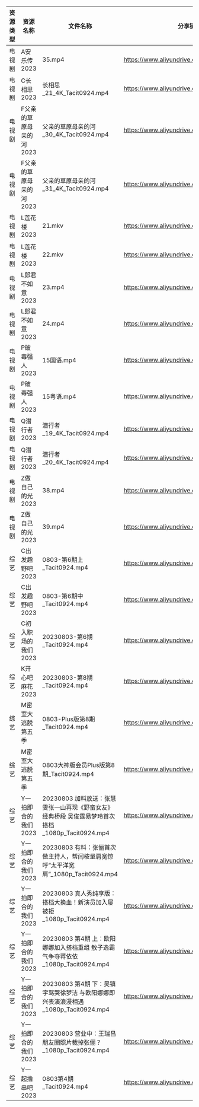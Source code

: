| 资源类型 | 资源名称           | 文件名称                                                            | 分享链接                                      | 更新时间       |
| ---- | -------------- | --------------------------------------------------------------- | ----------------------------------------- | ---------- |
| 电视剧  | A安乐传2023       | 35.mp4                                                          | https://www.aliyundrive.com/s/wP3fMjB1xH3 | 2023-08-04 |
| 电视剧  | C长相思2023       | 长相思_21_4K_Tacit0924.mp4                                         | https://www.aliyundrive.com/s/4u3FpioY6BR | 2023-08-04 |
| 电视剧  | F父亲的草原母亲的河2023 | 父亲的草原母亲的河_30_4K_Tacit0924.mp4                                   | https://www.aliyundrive.com/s/YqgsgnJkpDn | 2023-08-04 |
| 电视剧  | F父亲的草原母亲的河2023 | 父亲的草原母亲的河_31_4K_Tacit0924.mp4                                   | https://www.aliyundrive.com/s/YqgsgnJkpDn | 2023-08-04 |
| 电视剧  | L莲花楼2023       | 21.mkv                                                          | https://www.aliyundrive.com/s/Zwa3Wbizqpv | 2023-08-04 |
| 电视剧  | L莲花楼2023       | 22.mkv                                                          | https://www.aliyundrive.com/s/Zwa3Wbizqpv | 2023-08-04 |
| 电视剧  | L郎君不如意2023     | 23.mp4                                                          | https://www.aliyundrive.com/s/t5SwfgT4MyL | 2023-08-04 |
| 电视剧  | L郎君不如意2023     | 24.mp4                                                          | https://www.aliyundrive.com/s/t5SwfgT4MyL | 2023-08-04 |
| 电视剧  | P破毒强人2023      | 15国语.mp4                                                        | https://www.aliyundrive.com/s/N9L3L9L9hNr | 2023-08-04 |
| 电视剧  | P破毒强人2023      | 15粤语.mp4                                                        | https://www.aliyundrive.com/s/N9L3L9L9hNr | 2023-08-04 |
| 电视剧  | Q潜行者2023       | 潜行者_19_4K_Tacit0924.mp4                                         | https://www.aliyundrive.com/s/siGjovJUqpD | 2023-08-04 |
| 电视剧  | Q潜行者2023       | 潜行者_20_4K_Tacit0924.mp4                                         | https://www.aliyundrive.com/s/siGjovJUqpD | 2023-08-04 |
| 电视剧  | Z做自己的光2023     | 38.mp4                                                          | https://www.aliyundrive.com/s/ZuH7v2Grwfq | 2023-08-04 |
| 电视剧  | Z做自己的光2023     | 39.mp4                                                          | https://www.aliyundrive.com/s/ZuH7v2Grwfq | 2023-08-04 |
| 综艺   | C出发趣野吧2023     | 0803-第6期上_Tacit0924.mp4                                         | https://www.aliyundrive.com/s/6vvnHUfoaEK | 2023-08-04 |
| 综艺   | C出发趣野吧2023     | 0803-第6期中_Tacit0924.mp4                                         | https://www.aliyundrive.com/s/6vvnHUfoaEK | 2023-08-04 |
| 综艺   | C初入职场的我们2023   | 20230803-第6期_Tacit0924.mp4                                      | https://www.aliyundrive.com/s/pqc7pqfCNxC | 2023-08-04 |
| 综艺   | K开心吧麻花2023     | 20230803-第8期_Tacit0924.mp4                                      | https://www.aliyundrive.com/s/pFp64vJYuJx | 2023-08-04 |
| 综艺   | M密室大逃脱第五季      | 0803-Plus版第8期_Tacit0924.mp4                                     | https://www.aliyundrive.com/s/KFCWQFSRon1 | 2023-08-04 |
| 综艺   | M密室大逃脱第五季      | 0803大神版会员Plus版第8期_Tacit0924.mp4                                 | https://www.aliyundrive.com/s/KFCWQFSRon1 | 2023-08-04 |
| 综艺   | Y一拍即合的我们2023   | 20230803 加料放送：张慧雯张一山再现《野蛮女友》经典桥段 吴俊霆易梦玲首次搭档_1080p_Tacit0924.mp4 | https://www.aliyundrive.com/s/4M8jLpP4Xig | 2023-08-04 |
| 综艺   | Y一拍即合的我们2023   | 20230803 有料：张俪首次做主持人，帮闫桉量肩宽惊呼“太平洋宽肩”_1080p_Tacit0924.mp4        | https://www.aliyundrive.com/s/4M8jLpP4Xig | 2023-08-04 |
| 综艺   | Y一拍即合的我们2023   | 20230803 真人秀纯享版：搭档大换血！新演员加入屡被拒_1080p_Tacit0924.mp4              | https://www.aliyundrive.com/s/4M8jLpP4Xig | 2023-08-04 |
| 综艺   | Y一拍即合的我们2023   | 20230803 第4期 上：欧阳娜娜加入搭档重组 敖子逸霸气争夺蒋依依_1080p_Tacit0924.mp4        | https://www.aliyundrive.com/s/4M8jLpP4Xig | 2023-08-04 |
| 综艺   | Y一拍即合的我们2023   | 20230803 第4期 下：吴镇宇骂哭徐梦洁 与欧阳娜娜即兴表演浪漫相遇_1080p_Tacit0924.mp4       | https://www.aliyundrive.com/s/4M8jLpP4Xig | 2023-08-04 |
| 综艺   | Y一拍即合的我们2023   | 20230803 营业中：王瑞昌朋友圈照片裁掉张俪？_1080p_Tacit0924.mp4                  | https://www.aliyundrive.com/s/4M8jLpP4Xig | 2023-08-04 |
| 综艺   | Y一起撸串吧2023     | 0803第4期_Tacit0924.mp4                                           | https://www.aliyundrive.com/s/UrtGCbqjurh | 2023-08-04 |
